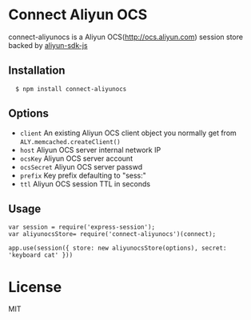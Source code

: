 # Connect Aliyun OCS 

connect-aliyunocs is a Aliyun OCS(http://ocs.aliyun.com) session store backed by [aliyun-sdk-js](https://github.com/aliyun-UED/aliyun-sdk-js.git)

## Installation

	  $ npm install connect-aliyunocs

## Options
  
  - `client` An existing Aliyun OCS client object you normally get from `ALY.memcached.createClient()`
  - `host` Aliyun OCS server internal network IP
  - `ocsKey` Aliyun OCS server account
  - `ocsSecret` Aliyun OCS server passwd
  - `prefix` Key prefix defaulting to "sess:"
  - `ttl` Aliyun OCS session TTL in seconds

## Usage

    var session = require('express-session');
    var aliyunocsStore= require('connect-aliyunocs')(connect);

    app.use(session({ store: new aliyunocsStore(options), secret: 'keyboard cat' }))
 
# License

  MIT
